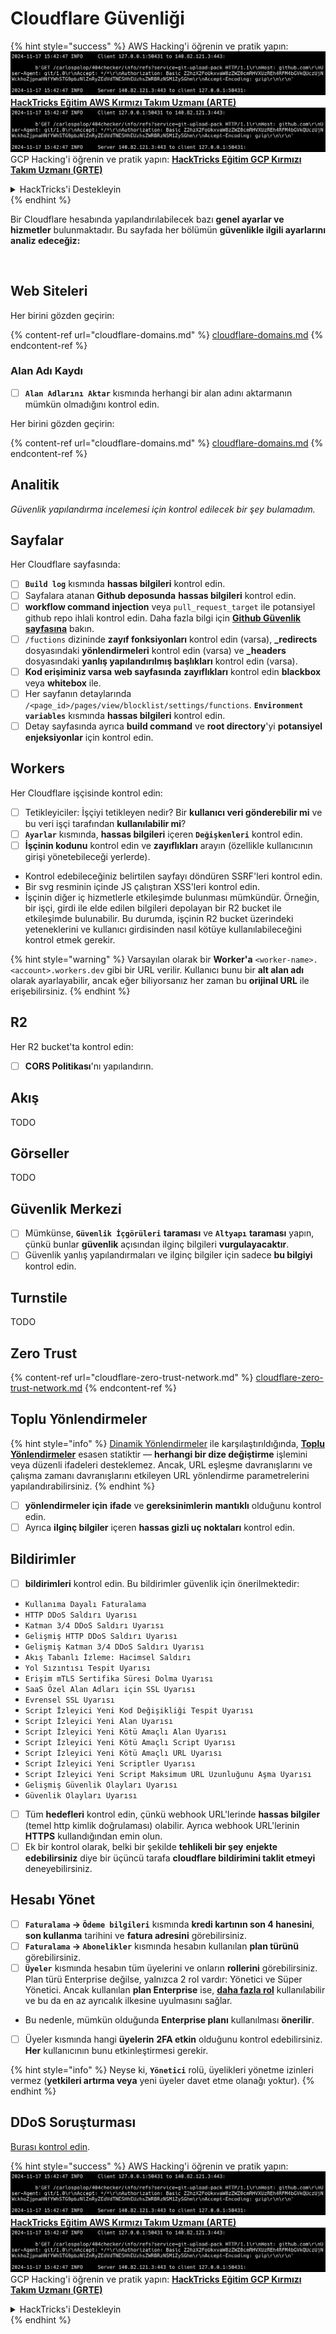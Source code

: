 # Cloudflare Güvenliği

{% hint style="success" %}
AWS Hacking'i öğrenin ve pratik yapın:<img src="../../.gitbook/assets/image (1).png" alt="" data-size="line">[**HackTricks Eğitim AWS Kırmızı Takım Uzmanı (ARTE)**](https://training.hacktricks.xyz/courses/arte)<img src="../../.gitbook/assets/image (1).png" alt="" data-size="line">\
GCP Hacking'i öğrenin ve pratik yapın: <img src="../../.gitbook/assets/image (2).png" alt="" data-size="line">[**HackTricks Eğitim GCP Kırmızı Takım Uzmanı (GRTE)**<img src="../../.gitbook/assets/image (2).png" alt="" data-size="line">](https://training.hacktricks.xyz/courses/grte)

<details>

<summary>HackTricks'i Destekleyin</summary>

* [**abonelik planlarını**](https://github.com/sponsors/carlospolop) kontrol edin!
* **💬 [**Discord grubuna**](https://discord.gg/hRep4RUj7f) veya [**telegram grubuna**](https://t.me/peass) katılın ya da **Twitter**'da **bizi takip edin** 🐦 [**@hacktricks\_live**](https://twitter.com/hacktricks\_live)**.**
* **Hacking ipuçlarını paylaşmak için** [**HackTricks**](https://github.com/carlospolop/hacktricks) ve [**HackTricks Cloud**](https://github.com/carlospolop/hacktricks-cloud) github reposuna PR gönderin.

</details>
{% endhint %}

Bir Cloudflare hesabında yapılandırılabilecek bazı **genel ayarlar ve hizmetler** bulunmaktadır. Bu sayfada her bölümün **güvenlikle ilgili ayarlarını analiz edeceğiz:**

<figure><img src="../../.gitbook/assets/image (117).png" alt=""><figcaption></figcaption></figure>

## Web Siteleri

Her birini gözden geçirin:

{% content-ref url="cloudflare-domains.md" %}
[cloudflare-domains.md](cloudflare-domains.md)
{% endcontent-ref %}

### Alan Adı Kaydı

* [ ] **`Alan Adlarını Aktar`** kısmında herhangi bir alan adını aktarmanın mümkün olmadığını kontrol edin.

Her birini gözden geçirin:

{% content-ref url="cloudflare-domains.md" %}
[cloudflare-domains.md](cloudflare-domains.md)
{% endcontent-ref %}

## Analitik

_Güvenlik yapılandırma incelemesi için kontrol edilecek bir şey bulamadım._

## Sayfalar

Her Cloudflare sayfasında:

* [ ] **`Build log`** kısmında **hassas bilgileri** kontrol edin.
* [ ] Sayfalara atanan **Github deposunda** **hassas bilgileri** kontrol edin.
* [ ] **workflow command injection** veya `pull_request_target` ile potansiyel github repo ihlali kontrol edin. Daha fazla bilgi için [**Github Güvenlik sayfasına**](../github-security/) bakın.
* [ ] `/fuctions` dizininde **zayıf fonksiyonları** kontrol edin (varsa), **_redirects** dosyasındaki **yönlendirmeleri** kontrol edin (varsa) ve **_headers** dosyasındaki **yanlış yapılandırılmış başlıkları** kontrol edin (varsa).
* [ ] **Kod erişiminiz varsa** **web sayfasında** **zayıflıkları** kontrol edin **blackbox** veya **whitebox** ile.
* [ ] Her sayfanın detaylarında `/<page_id>/pages/view/blocklist/settings/functions`. **`Environment variables`** kısmında **hassas bilgileri** kontrol edin.
* [ ] Detay sayfasında ayrıca **build command** ve **root directory**'yi **potansiyel enjeksiyonlar** için kontrol edin.

## **Workers**

Her Cloudflare işçisinde kontrol edin:

* [ ] Tetikleyiciler: İşçiyi tetikleyen nedir? Bir **kullanıcı veri gönderebilir mi** ve bu veri işçi tarafından **kullanılabilir mi**?
* [ ] **`Ayarlar`** kısmında, **hassas bilgileri** içeren **`Değişkenleri`** kontrol edin.
* [ ] **İşçinin kodunu** kontrol edin ve **zayıflıkları** arayın (özellikle kullanıcının girişi yönetebileceği yerlerde).
* Kontrol edebileceğiniz belirtilen sayfayı döndüren SSRF'leri kontrol edin.
* Bir svg resminin içinde JS çalıştıran XSS'leri kontrol edin.
* İşçinin diğer iç hizmetlerle etkileşimde bulunması mümkündür. Örneğin, bir işçi, girdi ile elde edilen bilgileri depolayan bir R2 bucket ile etkileşimde bulunabilir. Bu durumda, işçinin R2 bucket üzerindeki yeteneklerini ve kullanıcı girdisinden nasıl kötüye kullanılabileceğini kontrol etmek gerekir.

{% hint style="warning" %}
Varsayılan olarak bir **Worker'a** `<worker-name>.<account>.workers.dev` gibi bir URL verilir. Kullanıcı bunu bir **alt alan adı** olarak ayarlayabilir, ancak eğer biliyorsanız her zaman bu **orijinal URL** ile erişebilirsiniz.
{% endhint %}

## R2

Her R2 bucket'ta kontrol edin:

* [ ] **CORS Politikası**'nı yapılandırın.

## Akış

TODO

## Görseller

TODO

## Güvenlik Merkezi

* [ ] Mümkünse, **`Güvenlik İçgörüleri`** **taraması** ve **`Altyapı`** **taraması** yapın, çünkü bunlar **güvenlik** açısından ilginç bilgileri **vurgulayacaktır**.
* [ ] Güvenlik yanlış yapılandırmaları ve ilginç bilgiler için sadece **bu bilgiyi** kontrol edin.

## Turnstile

TODO

## **Zero Trust**

{% content-ref url="cloudflare-zero-trust-network.md" %}
[cloudflare-zero-trust-network.md](cloudflare-zero-trust-network.md)
{% endcontent-ref %}

## Toplu Yönlendirmeler

{% hint style="info" %}
[Dinamik Yönlendirmeler](https://developers.cloudflare.com/rules/url-forwarding/dynamic-redirects/) ile karşılaştırıldığında, [**Toplu Yönlendirmeler**](https://developers.cloudflare.com/rules/url-forwarding/bulk-redirects/) esasen statiktir — **herhangi bir dize değiştirme** işlemini veya düzenli ifadeleri desteklemez. Ancak, URL eşleşme davranışlarını ve çalışma zamanı davranışlarını etkileyen URL yönlendirme parametrelerini yapılandırabilirsiniz.
{% endhint %}

* [ ] **yönlendirmeler için** **ifade** ve **gereksinimlerin** **mantıklı** olduğunu kontrol edin.
* [ ] Ayrıca **ilginç bilgiler** içeren **hassas gizli uç noktaları** kontrol edin.

## Bildirimler

* [ ] **bildirimleri** kontrol edin. Bu bildirimler güvenlik için önerilmektedir:
* `Kullanıma Dayalı Faturalama`
* `HTTP DDoS Saldırı Uyarısı`
* `Katman 3/4 DDoS Saldırı Uyarısı`
* `Gelişmiş HTTP DDoS Saldırı Uyarısı`
* `Gelişmiş Katman 3/4 DDoS Saldırı Uyarısı`
* `Akış Tabanlı İzleme: Hacimsel Saldırı`
* `Yol Sızıntısı Tespit Uyarısı`
* `Erişim mTLS Sertifika Süresi Dolma Uyarısı`
* `SaaS Özel Alan Adları için SSL Uyarısı`
* `Evrensel SSL Uyarısı`
* `Script İzleyici Yeni Kod Değişikliği Tespit Uyarısı`
* `Script İzleyici Yeni Alan Uyarısı`
* `Script İzleyici Yeni Kötü Amaçlı Alan Uyarısı`
* `Script İzleyici Yeni Kötü Amaçlı Script Uyarısı`
* `Script İzleyici Yeni Kötü Amaçlı URL Uyarısı`
* `Script İzleyici Yeni Scriptler Uyarısı`
* `Script İzleyici Yeni Script Maksimum URL Uzunluğunu Aşma Uyarısı`
* `Gelişmiş Güvenlik Olayları Uyarısı`
* `Güvenlik Olayları Uyarısı`
* [ ] Tüm **hedefleri** kontrol edin, çünkü webhook URL'lerinde **hassas bilgiler** (temel http kimlik doğrulaması) olabilir. Ayrıca webhook URL'lerinin **HTTPS** kullandığından emin olun.
* [ ] Ek bir kontrol olarak, belki bir şekilde **tehlikeli bir şey** **enjekte edebilirsiniz** diye bir üçüncü tarafa **cloudflare bildirimini taklit etmeyi** deneyebilirsiniz.

## Hesabı Yönet

* [ ] **`Faturalama` -> `Ödeme bilgileri`** kısmında **kredi kartının son 4 hanesini**, **son kullanma** tarihini ve **fatura adresini** görebilirsiniz.
* [ ] **`Faturalama` -> `Abonelikler`** kısmında hesabın kullanılan **plan türünü** görebilirsiniz.
* [ ] **`Üyeler`** kısmında hesabın tüm üyelerini ve onların **rollerini** görebilirsiniz. Plan türü Enterprise değilse, yalnızca 2 rol vardır: Yönetici ve Süper Yönetici. Ancak kullanılan **plan Enterprise** ise, [**daha fazla rol**](https://developers.cloudflare.com/fundamentals/account-and-billing/account-setup/account-roles/) kullanılabilir ve bu da en az ayrıcalık ilkesine uyulmasını sağlar.
* Bu nedenle, mümkün olduğunda **Enterprise planı** kullanılması **önerilir**.
* [ ] Üyeler kısmında hangi **üyelerin** **2FA etkin** olduğunu kontrol edebilirsiniz. **Her** kullanıcının bunu etkinleştirmesi gerekir.

{% hint style="info" %}
Neyse ki, **`Yönetici`** rolü, üyelikleri yönetme izinleri vermez (**yetkileri artırma veya** yeni üyeler davet etme olanağı yoktur).
{% endhint %}

## DDoS Soruşturması

[Burası kontrol edin](cloudflare-domains.md#cloudflare-ddos-protection).

{% hint style="success" %}
AWS Hacking'i öğrenin ve pratik yapın:<img src="../../.gitbook/assets/image (1).png" alt="" data-size="line">[**HackTricks Eğitim AWS Kırmızı Takım Uzmanı (ARTE)**](https://training.hacktricks.xyz/courses/arte)<img src="../../.gitbook/assets/image (1).png" alt="" data-size="line">\
GCP Hacking'i öğrenin ve pratik yapın: <img src="../../.gitbook/assets/image (2).png" alt="" data-size="line">[**HackTricks Eğitim GCP Kırmızı Takım Uzmanı (GRTE)**<img src="../../.gitbook/assets/image (2).png" alt="" data-size="line">](https://training.hacktricks.xyz/courses/grte)

<details>

<summary>HackTricks'i Destekleyin</summary>

* [**abonelik planlarını**](https://github.com/sponsors/carlospolop) kontrol edin!
* **💬 [**Discord grubuna**](https://discord.gg/hRep4RUj7f) veya [**telegram grubuna**](https://t.me/peass) katılın ya da **Twitter**'da **bizi takip edin** 🐦 [**@hacktricks\_live**](https://twitter.com/hacktricks\_live)**.**
* **Hacking ipuçlarını paylaşmak için** [**HackTricks**](https://github.com/carlospolop/hacktricks) ve [**HackTricks Cloud**](https://github.com/carlospolop/hacktricks-cloud) github reposuna PR gönderin.

</details>
{% endhint %}
